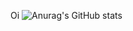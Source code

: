 Oi
![Anurag's GitHub stats](https://github-readme-stats.vercel.app/api?username=JamersonOliveira_icons=true&theme=radical)
